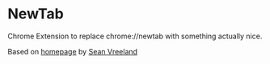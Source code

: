 # NewTab

Chrome Extension to replace chrome://newtab with something actually nice. 

Based on [homepage](https://github.com/seanvree/homepage) by [Sean Vreeland](https://github.com/seanvree)
